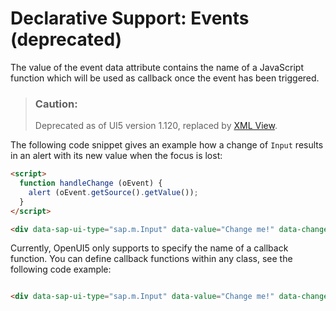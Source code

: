 <!-- loio91f15ad16f4d1014b6dd926db0e91070 -->

# Declarative Support: Events \(deprecated\)

The value of the event data attribute contains the name of a JavaScript function which will be used as callback once the event has been triggered.

> ### Caution:  
> Deprecated as of UI5 version 1.120, replaced by [XML View](xml-view-91f2928.md).

The following code snippet gives an example how a change of `Input` results in an alert with its new value when the focus is lost:

```html
<script>
  function handleChange (oEvent) {
    alert (oEvent.getSource().getValue());
  }
</script>

<div data-sap-ui-type="sap.m.Input" data-value="Change me!" data-change="handleChange"></div>
```

Currently, OpenUI5 only supports to specify the name of a callback function. You can define callback functions within any class, see the following code example:

```html

<div data-sap-ui-type="sap.m.Input" data-value="Change me!" data-change= "my.company.MyClass.handleChange"></div>
```

